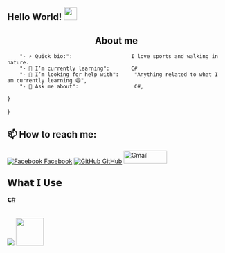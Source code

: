 ## Hello World! <img src="https://raw.githubusercontent.com/iampavangandhi/iampavangandhi/master/gifs/Hi.gif" width="30px"></h2>
<h2 align="center">About me</h2>


		"- ⚡ Quick bio:":                   I love sports and walking in nature.
		"- 🌱 I’m currently learning":       C#
		"- 🤔 I’m looking for help with":     "Anything related to what I am currently learning 😅",
		"- 💬 Ask me about":                  C#, 
		
	}
}
## 📫 How to reach me: 
[![Facebook](http://i.imgur.com/fep1WsG.png) Facebook](https://www.facebook.com/julien.jelev.5)
 [![GitHub](https://i.stack.imgur.com/tskMh.png) GitHub](https://github.com/Jelev123)
  <a href="mailto:julienjelev2@gmail.com"><img alt="Gmail" src="https://raw.githubusercontent.com/Thomas-George-T/Thomas-George-T/master/assets/google-gmail.svg" title="Email" width="100" height="30" /></a>



## 𝗪𝗵𝗮𝘁 𝗜 𝗨𝘀𝗲




  <tbody>
      <td width="25%" align="center">
        <span>𝗖#</span><br><br><br>
	  <img src="https://img.icons8.com/color/48/000000/visual-studio.png"/></a>
        <img height="64px" src="https://cdn.svgporn.com/logos/c-sharp.svg">
      </td>
  </tbody>
</table>



